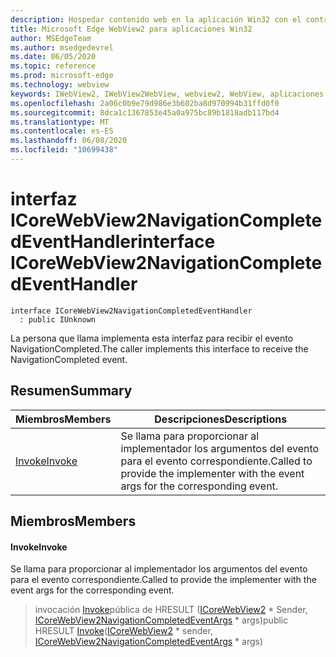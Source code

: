 ```yaml
---
description: Hospedar contenido web en la aplicación Win32 con el control Microsoft Edge WebView2
title: Microsoft Edge WebView2 para aplicaciones Win32
author: MSEdgeTeam
ms.author: msedgedevrel
ms.date: 06/05/2020
ms.topic: reference
ms.prod: microsoft-edge
ms.technology: webview
keywords: IWebView2, IWebView2WebView, webview2, WebView, aplicaciones Win32, Win32, Edge, ICoreWebView2, ICoreWebView2Controller, control de explorador, HTML Edge
ms.openlocfilehash: 2a06c0b9e79d986e3b602ba8d970994b31ffd0f0
ms.sourcegitcommit: 8dca1c1367853e45a0a975bc89b1818adb117bd4
ms.translationtype: MT
ms.contentlocale: es-ES
ms.lasthandoff: 06/08/2020
ms.locfileid: "10699438"
---
```

# <span data-ttu-id="1886b-104">interfaz ICoreWebView2NavigationCompletedEventHandler</span><span class="sxs-lookup"><span data-stu-id="1886b-104">interface ICoreWebView2NavigationCompletedEventHandler</span></span> 

```
interface ICoreWebView2NavigationCompletedEventHandler
  : public IUnknown
```

<span data-ttu-id="1886b-105">La persona que llama implementa esta interfaz para recibir el evento NavigationCompleted.</span><span class="sxs-lookup"><span data-stu-id="1886b-105">The caller implements this interface to receive the NavigationCompleted event.</span></span>

## <span data-ttu-id="1886b-106">Resumen</span><span class="sxs-lookup"><span data-stu-id="1886b-106">Summary</span></span>

 <span data-ttu-id="1886b-107">Miembros</span><span class="sxs-lookup"><span data-stu-id="1886b-107">Members</span></span>                        | <span data-ttu-id="1886b-108">Descripciones</span><span class="sxs-lookup"><span data-stu-id="1886b-108">Descriptions</span></span>
--------------------------------|---------------------------------------------
[<span data-ttu-id="1886b-109">Invoke</span><span class="sxs-lookup"><span data-stu-id="1886b-109">Invoke</span></span>](#invoke) | <span data-ttu-id="1886b-110">Se llama para proporcionar al implementador los argumentos del evento para el evento correspondiente.</span><span class="sxs-lookup"><span data-stu-id="1886b-110">Called to provide the implementer with the event args for the corresponding event.</span></span>

## <span data-ttu-id="1886b-111">Miembros</span><span class="sxs-lookup"><span data-stu-id="1886b-111">Members</span></span>

#### <span data-ttu-id="1886b-112">Invoke</span><span class="sxs-lookup"><span data-stu-id="1886b-112">Invoke</span></span> 

<span data-ttu-id="1886b-113">Se llama para proporcionar al implementador los argumentos del evento para el evento correspondiente.</span><span class="sxs-lookup"><span data-stu-id="1886b-113">Called to provide the implementer with the event args for the corresponding event.</span></span>

> <span data-ttu-id="1886b-114">invocación [Invoke](#invoke)pública de HRESULT ([ICoreWebView2](icorewebview2.md) \* Sender, [ICoreWebView2NavigationCompletedEventArgs](icorewebview2navigationcompletedeventargs.md) \* args)</span><span class="sxs-lookup"><span data-stu-id="1886b-114">public HRESULT [Invoke](#invoke)([ICoreWebView2](icorewebview2.md) \* sender, [ICoreWebView2NavigationCompletedEventArgs](icorewebview2navigationcompletedeventargs.md) \* args)</span></span>

